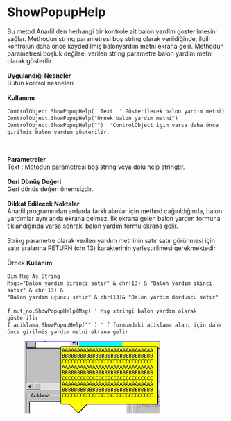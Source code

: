 # ShowPopupHelp

Bu metod Anadil'den herhangi bir kontrole ait balon yardim gosterilmesini sağlar. Methodun string parametresi boş string olarak verildiğinde, ilgili kontrolün daha önce kaydedilmiş balonyardim metni ekrana gelir. Methodun parametresi boşluk değilse, verilen string parametre balon yardim metni olarak gösterilir.\
\
**Uygulandığı Nesneler**\
Bütün kontrol nesneleri.\
\
**Kullanımı**

```
ControlObject.ShowPopupHelp(  Text  ' Gösterilecek balon yardım metni)
ControlObject.ShowPopupHelp("Örnek balon yardım metni")  
ControlObject.ShowPopupHelp("")  'ControlObject için varsa daha önce girilmiş balon yardım gösterilir.
 
```

\
**Parametreler**\
Text : Metodun parametresi boş string veya dolu help stringtir.\
\
**Geri Dönüş Değeri**\
Geri dönüş değeri önemsizdir.\
\
**Dikkat Edilecek Noktalar**\
Anadil programından ardarda farklı alanlar için method çağırıldığında, balon yardımlar aynı anda ekrana gelmez. İlk ekrana gelen balon yardım formuna tıklandığında varsa sonraki balon yardım formu ekrana gelir.\
\
String parametre olarak verilen yardım metninin satır satır görünmesi için satır aralarına RETURN (chr 13) karakterinin yerleştirilmesi gerekmektedir.\
\
Örnek **Kullanım**:

```
Dim Msg As String
Msg:="Balon yardım birinci satır" & chr(13) & "Balon yardım ikinci satır" & chr(13) &
"Balon yardım üçüncü satır" & chr(13)& "Balon yardım dördüncü satır"

f.mut_no.ShowPopupHelp(Msg) ' Msg stringi balon yardım olarak gösterilir
f.aciklama.ShowPopupHelp("" ) ' f formundaki aciklama alanı için daha önce girilmiş yardım metni ekrana gelir.
```

<figure><img src="../../../../.gitbook/assets/Ekran görüntüsü 2024-09-03 222124.png" alt=""><figcaption></figcaption></figure>
